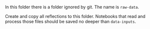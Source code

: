 In this folder there is a folder ignored by git. The name is `raw-data`.

Create and copy all reflections to this folder. Notebooks that read and process those files should be saved no deeper than `data-inputs`.
